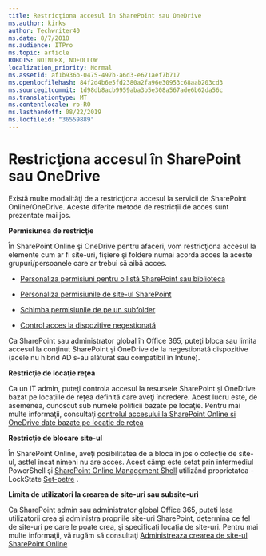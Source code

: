 ```yaml
---
title: Restricţiona accesul în SharePoint sau OneDrive
ms.author: kirks
author: Techwriter40
ms.date: 8/7/2018
ms.audience: ITPro
ms.topic: article
ROBOTS: NOINDEX, NOFOLLOW
localization_priority: Normal
ms.assetid: af1b936b-0475-497b-a6d3-e671aef7b717
ms.openlocfilehash: 84f2d4b6e5fd2380a2fa96e30953c68aab203cd3
ms.sourcegitcommit: 1d98db8acb9959aba3b5e308a567ade6b62da56c
ms.translationtype: MT
ms.contentlocale: ro-RO
ms.lasthandoff: 08/22/2019
ms.locfileid: "36559889"
---
```

# <a name="restrict-access-in-sharepoint-or-onedrive"></a>Restricţiona accesul în SharePoint sau OneDrive

Există multe modalităţi de a restricţiona accesul la servicii de SharePoint Online/OneDrive. Aceste diferite metode de restricţii de acces sunt prezentate mai jos. 

**Permisiunea de restricţie**

În SharePoint Online şi OneDrive pentru afaceri, vom restricţiona accesul la elemente cum ar fi site-uri, fişiere şi foldere numai acorda acces la aceste grupuri/persoanele care ar trebui să aibă acces.

- [Personaliza permisiuni pentru o listă SharePoint sau biblioteca](https://support.office.com/article/Customize-permissions-for-a-SharePoint-list-or-library-02d770f3-59eb-4910-a608-5f84cc297782)

- [Personaliza permisiunile de site-ul SharePoint](https://docs.microsoft.com/sharepoint/customize-sharepoint-site-permissions)

- [Schimba permisiunile de pe un subfolder](https://support.office.com/article/Change-the-permissions-on-a-subfolder-5427BD7C-F20A-4F75-8CF2-5359DD45A1A6)

- [Control acces la dispozitive negestionată](https://docs.microsoft.com/sharepoint/control-access-from-unmanaged-devices)

Ca SharePoint sau administrator global în Office 365, puteţi bloca sau limita accesul la conținut SharePoint și OneDrive de la negestionată dispozitive (acele nu hibrid AD s-au alăturat sau compatibil în Intune).

**Restricţie de locaţie reţea**

Ca un IT admin, puteţi controla accesul la resursele SharePoint și OneDrive bazat pe locațiile de rețea definită care aveţi încredere. Acest lucru este, de asemenea, cunoscut sub numele politicii bazate pe locaţie. Pentru mai multe informaţii, consultaţi [controlul accesului la SharePoint Online si OneDrive date bazate pe locaţie de reţea](https://docs.microsoft.com/sharepoint/control-access-based-on-network-location)

**Restricţie de blocare site-ul** 

În SharePoint Online, aveţi posibilitatea de a bloca în jos o colecţie de site-ul, astfel incat nimeni nu are acces. Acest câmp este setat prin intermediul PowerShell şi [SharePoint Online Management Shell](https://docs.microsoft.com/powershell/sharepoint/sharepoint-online/connect-sharepoint-online?view=sharepoint-ps) utilizând proprietatea - LockState [Set-petre](https://docs.microsoft.com/powershell/module/sharepoint-online/set-sposite?view=sharepoint-ps) .

**Limita de utilizatori la crearea de site-uri sau subsite-uri**

Ca SharePoint admin sau administrator global Office 365, puteti lasa utilizatorii crea şi administra propriile site-uri SharePoint, determina ce fel de site-uri pe care le poate crea, şi specificaţi locaţia de site-uri. Pentru mai multe informaţii, vă rugăm să consultaţi [Administreaza crearea de site-ul SharePoint Online](https://docs.microsoft.com/sharepoint/manage-site-creation)

